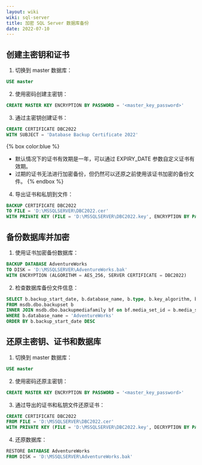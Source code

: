 ```yaml
---
layout: wiki
wiki: sql-server
title: 加密 SQL Server 数据库备份
date: 2022-07-10
---
```


## 创建主密钥和证书

1. 切换到 master 数据库：
```sql
USE master
```
2. 使用密码创建主密钥：
```sql
CREATE MASTER KEY ENCRYPTION BY PASSWORD = '<master_key_password>'
```
3. 通过主密钥创建证书：
```sql
CREATE CERTIFICATE DBC2022
WITH SUBJECT = 'Database Backup Certificate 2022'
```
{% box color:blue %}
- 默认情况下的证书有效期是一年，可以通过 EXPIRY_DATE 参数自定义证书有效期。
- 过期的证书无法进行加密备份，但仍然可以还原之前使用该证书加密的备份文件。
{% endbox %}
4. 导出证书和私钥到文件：
```sql
BACKUP CERTIFICATE DBC2022
TO FILE = 'D:\MSSQLSERVER\DBC2022.cer'
WITH PRIVATE KEY (FILE = 'D:\MSSQLSERVER\DBC2022.key', ENCRYPTION BY PASSWORD = '<private_key_password>')
```

## 备份数据库并加密

1. 使用证书加密备份数据库：
```sql
BACKUP DATABASE AdventureWorks
TO DISK = 'D:\MSSQLSERVER\AdventureWorks.bak'
WITH ENCRYPTION (ALGORITHM = AES_256, SERVER CERTIFICATE = DBC2022)
```
2. 检查数据库备份文件信息：
```sql
SELECT b.backup_start_date, b.database_name, b.type, b.key_algorithm, b.encryptor_type, b.encryptor_thumbprint, bf.physical_device_name
FROM msdb.dbo.backupset b
INNER JOIN msdb.dbo.backupmediafamily bf on bf.media_set_id = b.media_set_id
WHERE b.database_name = 'AdventureWorks'
ORDER BY b.backup_start_date DESC
```

## 还原主密钥、证书和数据库

1. 切换到 master 数据库：
```sql
USE master
```
2. 使用密码还原主密钥：
```sql
CREATE MASTER KEY ENCRYPTION BY PASSWORD = '<master_key_password>'
```
3. 通过导出的证书和私钥文件还原证书：
```sql
CREATE CERTIFICATE DBC2022
FROM FILE = 'D:\MSSQLSERVER\DBC2022.cer'
WITH PRIVATE KEY (FILE = 'D:\MSSQLSERVER\DBC2022.key', DECRYPTION BY PASSWORD = '<private_key_password>')
```
4. 还原数据库：
```sql
RESTORE DATABASE AdventureWorks
FROM DISK = 'D:\MSSQLSERVER\AdventureWorks.bak'
```
